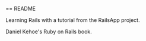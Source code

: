 == README

Learning Rails with a tutorial from the RailsApp project.

Daniel Kehoe's Ruby on Rails book.

